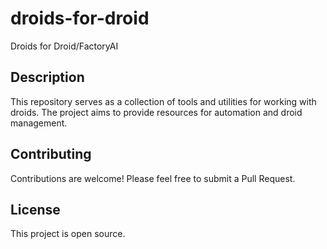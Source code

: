 # droids-for-droid

Droids for Droid/FactoryAI

## Description

This repository serves as a collection of tools and utilities for working with droids. The project aims to provide resources for automation and droid management.

## Contributing

Contributions are welcome! Please feel free to submit a Pull Request.

## License

This project is open source.
